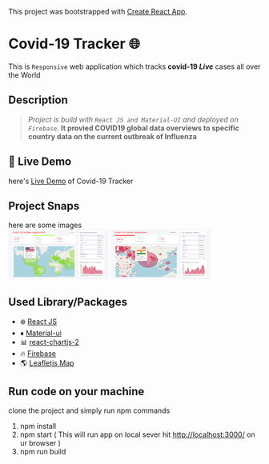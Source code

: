 This project was bootstrapped with [Create React App](https://github.com/facebook/create-react-app).
# Covid-19 Tracker :globe_with_meridians:
This is `Responsive` web application which tracks **covid-19 _Live_** cases all over the World 
## Description
>*Project is build with `React JS and Material-UI` and deployed on `Firebase`*. 
>**It provied COVID19 global data overviews to specific country data on the current outbreak of Influenza**

## :dizzy: Live Demo
here's [Live Demo](https://covid-19-tracker-30ce0.web.app/) of Covid-19 Tracker

## Project Snaps
here are some images 
<br>
<img src="images/screencapture-covid-19-tracker-30ce0-web-app-2020-10-19-22_26_42.png" height ="100px" width ="200px"/>
<img src="images/screencapture-covid-19-tracker-30ce0-web-app-2020-10-19-22_12_48.png" height ="100px" width ="200px"/>

## Used Library/Packages
- :snowflake: [React JS](https://reactjs.org/)
- :diamonds: [Material-ui](https://material-ui.com/)
- :bar_chart: [react-chartjs-2](https://www.npmjs.com/package/react-chartjs-2)
- :fire: [Firebase](https://firebase.google.com/)
- :earth_americas: [Leafletjs Map](https://leafletjs.com/)

## Run code on your machine
clone the project and simply run npm commands
1. npm install
2. npm start ( This will run app on local sever hit [http://localhost:3000/](http://localhost:3000/) on ur browser )
3. npm run build
